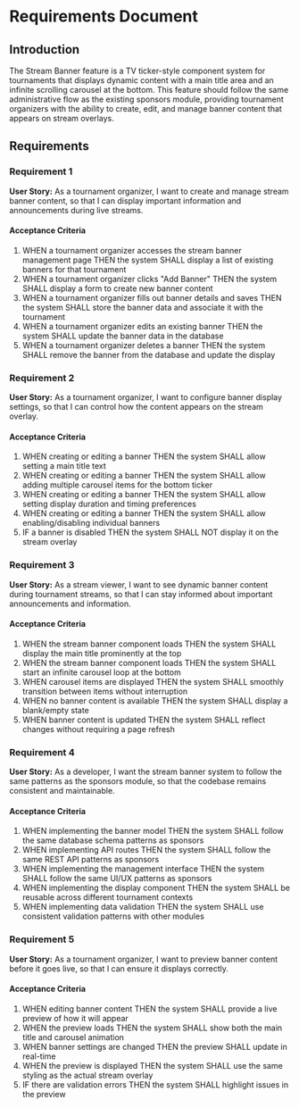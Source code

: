 # Requirements Document

## Introduction

The Stream Banner feature is a TV ticker-style component system for tournaments that displays dynamic content with a main title area and an infinite scrolling carousel at the bottom. This feature should follow the same administrative flow as the existing sponsors module, providing tournament organizers with the ability to create, edit, and manage banner content that appears on stream overlays.

## Requirements

### Requirement 1

**User Story:** As a tournament organizer, I want to create and manage stream banner content, so that I can display important information and announcements during live streams.

#### Acceptance Criteria

1. WHEN a tournament organizer accesses the stream banner management page THEN the system SHALL display a list of existing banners for that tournament
2. WHEN a tournament organizer clicks "Add Banner" THEN the system SHALL display a form to create new banner content
3. WHEN a tournament organizer fills out banner details and saves THEN the system SHALL store the banner data and associate it with the tournament
4. WHEN a tournament organizer edits an existing banner THEN the system SHALL update the banner data in the database
5. WHEN a tournament organizer deletes a banner THEN the system SHALL remove the banner from the database and update the display

### Requirement 2

**User Story:** As a tournament organizer, I want to configure banner display settings, so that I can control how the content appears on the stream overlay.

#### Acceptance Criteria

1. WHEN creating or editing a banner THEN the system SHALL allow setting a main title text
2. WHEN creating or editing a banner THEN the system SHALL allow adding multiple carousel items for the bottom ticker
3. WHEN creating or editing a banner THEN the system SHALL allow setting display duration and timing preferences
4. WHEN creating or editing a banner THEN the system SHALL allow enabling/disabling individual banners
5. IF a banner is disabled THEN the system SHALL NOT display it on the stream overlay

### Requirement 3

**User Story:** As a stream viewer, I want to see dynamic banner content during tournament streams, so that I can stay informed about important announcements and information.

#### Acceptance Criteria

1. WHEN the stream banner component loads THEN the system SHALL display the main title prominently at the top
2. WHEN the stream banner component loads THEN the system SHALL start an infinite carousel loop at the bottom
3. WHEN carousel items are displayed THEN the system SHALL smoothly transition between items without interruption
4. WHEN no banner content is available THEN the system SHALL display a blank/empty state
5. WHEN banner content is updated THEN the system SHALL reflect changes without requiring a page refresh

### Requirement 4

**User Story:** As a developer, I want the stream banner system to follow the same patterns as the sponsors module, so that the codebase remains consistent and maintainable.

#### Acceptance Criteria

1. WHEN implementing the banner model THEN the system SHALL follow the same database schema patterns as sponsors
2. WHEN implementing API routes THEN the system SHALL follow the same REST API patterns as sponsors
3. WHEN implementing the management interface THEN the system SHALL follow the same UI/UX patterns as sponsors
4. WHEN implementing the display component THEN the system SHALL be reusable across different tournament contexts
5. WHEN implementing data validation THEN the system SHALL use consistent validation patterns with other modules

### Requirement 5

**User Story:** As a tournament organizer, I want to preview banner content before it goes live, so that I can ensure it displays correctly.

#### Acceptance Criteria

1. WHEN editing banner content THEN the system SHALL provide a live preview of how it will appear
2. WHEN the preview loads THEN the system SHALL show both the main title and carousel animation
3. WHEN banner settings are changed THEN the preview SHALL update in real-time
4. WHEN the preview is displayed THEN the system SHALL use the same styling as the actual stream overlay
5. IF there are validation errors THEN the system SHALL highlight issues in the preview